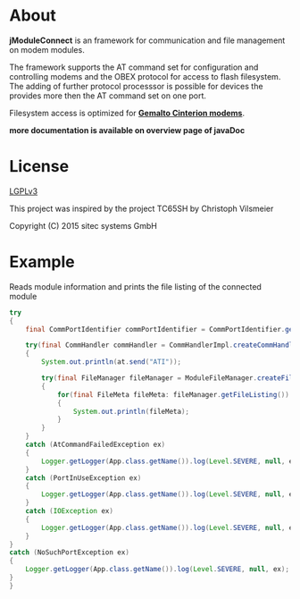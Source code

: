 # About

**jModuleConnect** is an framework for communication and file management on modem modules.

The framework supports the AT command set for configuration and controlling modems 
and the OBEX protocol for access to flash filesystem. The adding of further protocol 
processsor is possible for devices the provides more then the AT command set on one 
port.

Filesystem access is optimized for **[Gemalto Cinterion modems](http://m2m.gemalto.com/)**.

**more documentation is available on overview page of javaDoc**

# License

[LGPLv3](http://www.gnu.org/licenses/lgpl.html)

This project was inspired by the project TC65SH by Christoph Vilsmeier

Copyright (C) 2015 sitec systems GmbH

# Example

Reads module information and prints the file listing of the connected module

```java
try
{
    final CommPortIdentifier commPortIdentifier = CommPortIdentifier.getPortIdentifier("COM4");

    try(final CommHandler commHandler = CommHandlerImpl.createCommHandler(commPortIdentifier, 115200); final At at = AtImpl.createAt(commHandler);)
    {
        System.out.println(at.send("ATI"));

        try(final FileManager fileManager = ModuleFileManager.createFileManager(commHandler, at);)
        {
            for(final FileMeta fileMeta: fileManager.getFileListing())
            {
                System.out.println(fileMeta);
            }
        }
    }
    catch (AtCommandFailedException ex)
    {
        Logger.getLogger(App.class.getName()).log(Level.SEVERE, null, ex);
    }
    catch (PortInUseException ex)
    {
        Logger.getLogger(App.class.getName()).log(Level.SEVERE, null, ex);
    }
    catch (IOException ex)
    {
        Logger.getLogger(App.class.getName()).log(Level.SEVERE, null, ex);
    }
}
catch (NoSuchPortException ex)
{
    Logger.getLogger(App.class.getName()).log(Level.SEVERE, null, ex);
}
}
```
